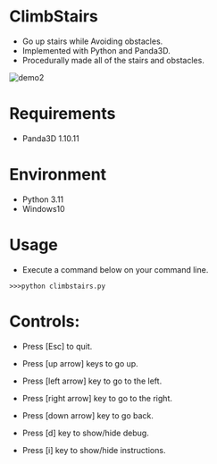 # ClimbStairs
* Go up stairs while Avoiding obstacles. 
* Implemented with Python and Panda3D.
* Procedurally made all of the stairs and obstacles. 

![demo2](https://user-images.githubusercontent.com/48859041/227254351-d3a7d2f0-26e8-4012-86ae-6df665eac8cc.png)

# Requirements
* Panda3D 1.10.11

# Environment
* Python 3.11
* Windows10

# Usage
* Execute a command below on your command line.
```
>>>python climbstairs.py
```

# Controls:
* Press [Esc] to quit.
* Press [up arrow] keys to go up.
* Press [left arrow] key to go to the left.
* Press [right arrow] key to go to the right.
* Press [down arrow] key to go back.

* Press [d] key to show/hide debug.
* Press [i] key to show/hide instructions.
